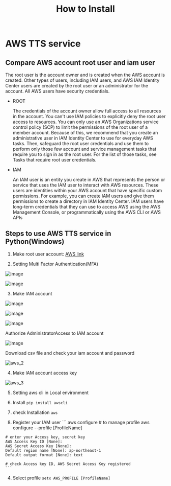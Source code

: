 <h1 align="center"> How to Install </h1> <br>

# AWS TTS service

## Compare AWS account root user and iam user

The root user is the account owner and is created when the AWS account is created. Other types of users, including IAM users, and AWS IAM Identity Center users are created by the root user or an administrator for the account. All AWS users have security credentials.

* ROOT

  The credentials of the account owner allow full access to all resources in the account. You can't use IAM policies to explicitly deny the root user access to resources. You can only use an AWS Organizations service control policy (SCP) to limit the permissions of the root user of a member account. Because of this, we recommend that you create an administrative user in IAM Identity Center to use for everyday AWS tasks. Then, safeguard the root user credentials and use them to perform only those few account and service management tasks that require you to sign in as the root user. For the list of those tasks, see Tasks that require root user credentials.

* IAM

  An IAM user is an entity you create in AWS that represents the person or service that uses the IAM user to interact with AWS resources. These users are identities within your AWS account that have specific custom permissions. For example, you can create IAM users and give them permissions to create a directory in IAM Identity Center. IAM users have long-term credentials that they can use to access AWS using the AWS Management Console, or programmatically using the AWS CLI or AWS APIs

## Steps to use AWS TTS service in Python(Windows)

1. Make root user account: [AWS link](https://aws.amazon.com/ko/)

2. Setting Multi Factor Authentication(MFA)

![image](https://github.com/kmw4097/OCR/assets/98750892/5a766081-15d8-4464-9f51-7f14b057f6c2)

![image](https://github.com/kmw4097/OCR/assets/98750892/c9fd5859-9dc6-4900-a584-dc26c5dff476)

3. Make IAM account

![image](https://github.com/kmw4097/OCR/assets/98750892/e679bee9-1b78-4cf7-9abb-2208f6af79de)

![image](https://github.com/kmw4097/OCR/assets/98750892/e85d976d-99ea-4f4a-a2ba-d7d5eeafdce4)

![image](https://github.com/kmw4097/OCR/assets/98750892/e94bdb30-263d-41ee-a887-4b5ce881af20)

Authorize AdministratorAccess to IAM account

![image](https://github.com/kmw4097/OCR/assets/98750892/b14efd2c-c156-45d0-a946-e385734c5972)

Download csv file and check your iam account and password

![aws_2](https://github.com/kmw4097/OCR/assets/98750892/feeb40b2-8126-4364-834d-9ffc1b34adf8)

4. Make IAM account access key

![aws_3](https://github.com/kmw4097/OCR/assets/98750892/4b402c4a-7a0b-4d0d-9d51-203b51162ea6)

5. Setting aws cli in Local environment

  1. Install
    ```pip install awscli```
  2. check Installation
    ```aws```
  3. Register your IAM user
    ```
    aws configure
    # to manage profile
    aws configure --profile [ProfileName]
  
    # enter your Access key, secret key
    AWS Access Key ID [None]:
    AWS Secret Access Key [None]: 
    Default region name [None]: ap-northeast-1
    Default output format [None]: text
  
    # check Access key ID, AWS Secret Access Key registered
    ```
  4. Select profile
     ```setx AWS_PROFILE [ProfileName]```
   
   


